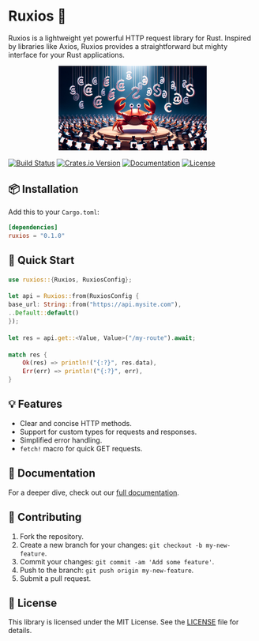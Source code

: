 # Ruxios 🚀

Ruxios is a lightweight yet powerful HTTP request library for Rust. Inspired by libraries like Axios, Ruxios provides a straightforward but mighty interface for your Rust applications.

<div align="center">
    <img src="./docs/assets/logo.webp" alt="Ruxios logo" width="300"/>
</div>

[![Build Status](https://img.shields.io/github/workflow/status/devzolo/ruxios/CI)](https://github.com/devzolo/ruxios/actions)
[![Crates.io Version](https://img.shields.io/crates/v/ruxios.svg)](https://crates.io/crates/ruxios)
[![Documentation](https://docs.rs/ruxios/badge.svg)](https://docs.rs/ruxios)
[![License](https://img.shields.io/crates/l/ruxios.svg)](https://github.com/devzolo/ruxios/blob/main/LICENSE)

## 📦 Installation

Add this to your `Cargo.toml`:

```toml
[dependencies]
ruxios = "0.1.0"
```

## 🚀 Quick Start

```rust
use ruxios::{Ruxios, RuxiosConfig};

let api = Ruxios::from(RuxiosConfig {
base_url: String::from("https://api.mysite.com"),
..Default::default()
});

let res = api.get::<Value, Value>("/my-route").await;

match res {
    Ok(res) => println!("{:?}", res.data),
    Err(err) => println!("{:?}", err),
}
```

## 💡 Features

- Clear and concise HTTP methods.
- Support for custom types for requests and responses.
- Simplified error handling.
- `fetch!` macro for quick GET requests.

## 📖 Documentation

For a deeper dive, check out our [full documentation](https://docs.rs/ruxios).

## 🌱 Contributing

1. Fork the repository.
2. Create a new branch for your changes: `git checkout -b my-new-feature`.
3. Commit your changes: `git commit -am 'Add some feature'`.
4. Push to the branch: `git push origin my-new-feature`.
5. Submit a pull request.

## 📝 License

This library is licensed under the MIT License. See the [LICENSE](https://github.com/devzolo/ruxios/blob/main/LICENSE) file for details.
